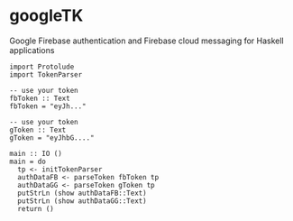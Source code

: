 # googleTK

Google Firebase authentication and Firebase cloud messaging for Haskell applications

```
import Protolude
import TokenParser

-- use your token
fbToken :: Text
fbToken = "eyJh..."

-- use your token
gToken :: Text
gToken = "eyJhbG...."

main :: IO ()
main = do
  tp <- initTokenParser
  authDataFB <- parseToken fbToken tp
  authDataGG <- parseToken gToken tp
  putStrLn (show authDataFB::Text)
  putStrLn (show authDataGG::Text)
  return ()
  
  ```
